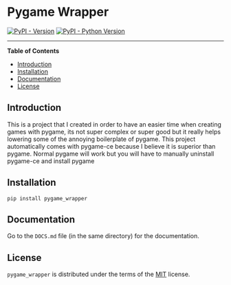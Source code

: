 # Pygame Wrapper

[![PyPI - Version](https://img.shields.io/pypi/v/pygame_wrapper.svg)](https://pypi.org/project/pygame_wrapper)
[![PyPI - Python Version](https://img.shields.io/pypi/pyversions/pygame_wrapper.svg)](https://pypi.org/project/pygame_wrapper)

-----

**Table of Contents**

- [Introduction](#introduction)
- [Installation](#installation)
- [Documentation](#documentation)
- [License](#license)

## Introduction

This is a project that I created in order to have an easier time when creating games with pygame, its not super complex or super good but it really helps lowering some of the annoying boilerplate of pygame. This project automatically comes with pygame-ce because I believe it is superior than pygame. Normal pygame will work but you will have to manually uninstall pygame-ce and install pygame

## Installation

```console
pip install pygame_wrapper
```

## Documentation

Go to the `DOCS.md` file (in the same directory) for the documentation.

## License

`pygame_wrapper` is distributed under the terms of the [MIT](https://spdx.org/licenses/MIT.html) license.
